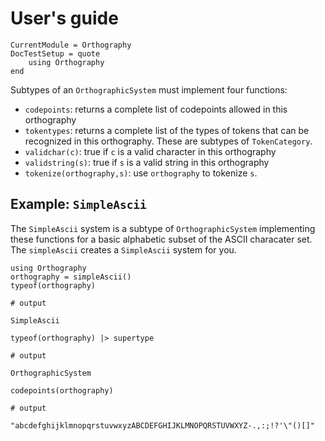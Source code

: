 # User's guide

```@meta
CurrentModule = Orthography
DocTestSetup = quote
    using Orthography
end
```

Subtypes of an `OrthographicSystem` must implement four functions:

- `codepoints`: returns a complete list of codepoints allowed in this orthography
- `tokentypes`: returns a complete list of the types of tokens that can be recognized in this orthography.  These are subtypes of `TokenCategory`.
- `validchar(c)`: true if `c` is a valid character in this orthography 
- `validstring(s)`: true if `s` is a valid string in this orthography
- `tokenize(orthography,s)`: use `orthography` to tokenize `s`.


## Example: `SimpleAscii`

The `SimpleAscii` system is a subtype of `OrthographicSystem` implementing these functions for a basic alphabetic subset of the ASCII characater set.  The `simpleAscii` creates a `SimpleAscii` system for you.


```jldoctest simpleseries
using Orthography
orthography = simpleAscii()
typeof(orthography)

# output

SimpleAscii
```
```jldoctest simpleseries
typeof(orthography) |> supertype

# output

OrthographicSystem
```
```jldoctest simpleseries
codepoints(orthography)

# output

"abcdefghijklmnopqrstuvwxyzABCDEFGHIJKLMNOPQRSTUVWXYZ-.,:;!?'\"()[]"
```

